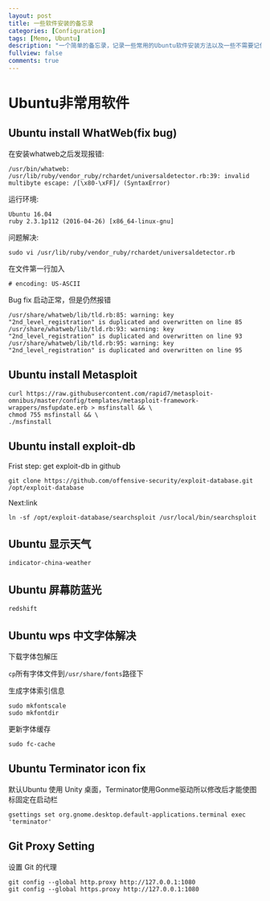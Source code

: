 ```yaml
---
layout: post
title: 一些软件安装的备忘录
categories: [Configuration]
tags: [Memo, Ubuntu]
description: "一个简单的备忘录，记录一些常用的Ubuntu软件安装方法以及一些不需要记住的东西。"
fullview: false
comments: true
---
```

# Ubuntu非常用软件

## Ubuntu install WhatWeb(fix bug)

在安装whatweb之后发现报错:

    /usr/bin/whatweb: /usr/lib/ruby/vendor_ruby/rchardet/universaldetector.rb:39: invalid multibyte escape: /[\x80-\xFF]/ (SyntaxError)

运行环境:

    Ubuntu 16.04
    ruby 2.3.1p112 (2016-04-26) [x86_64-linux-gnu]

问题解决:

    sudo vi /usr/lib/ruby/vendor_ruby/rchardet/universaldetector.rb

在文件第一行加入

    # encoding: US-ASCII

Bug fix 启动正常，但是仍然报错

    /usr/share/whatweb/lib/tld.rb:85: warning: key "2nd_level_registration" is duplicated and overwritten on line 85
    /usr/share/whatweb/lib/tld.rb:93: warning: key "2nd_level_registration" is duplicated and overwritten on line 93
    /usr/share/whatweb/lib/tld.rb:95: warning: key "2nd_level_registration" is duplicated and overwritten on line 95

## Ubuntu install Metasploit

<pre><code>curl https://raw.githubusercontent.com/rapid7/metasploit-omnibus/master/config/templates/metasploit-framework-wrappers/msfupdate.erb > msfinstall && \
chmod 755 msfinstall && \
./msfinstall</code></pre>

## Ubuntu install exploit-db

Frist step: get exploit-db in github

<pre><code>git clone https://github.com/offensive-security/exploit-database.git /opt/exploit-database
</code></pre>

Next:link

    ln -sf /opt/exploit-database/searchsploit /usr/local/bin/searchsploit

## Ubuntu 显示天气

    indicator-china-weather

## Ubuntu 屏幕防蓝光

    redshift

## Ubuntu wps 中文字体解决

下载字体包解压

<code>cp</code>所有字体文件到<code>/usr/share/fonts</code>路径下

生成字体索引信息

    sudo mkfontscale
    sudo mkfontdir

更新字体缓存

    sudo fc-cache

## Ubuntu Terminator icon fix

默认Ubuntu 使用 Unity 桌面，Terminator使用Gonme驱动所以修改后才能使图标固定在启动栏

    gsettings set org.gnome.desktop.default-applications.terminal exec 'terminator'

## Git Proxy Setting

设置 Git 的代理

    git config --global http.proxy http://127.0.0.1:1080
    git config --global https.proxy http://127.0.0.1:1080